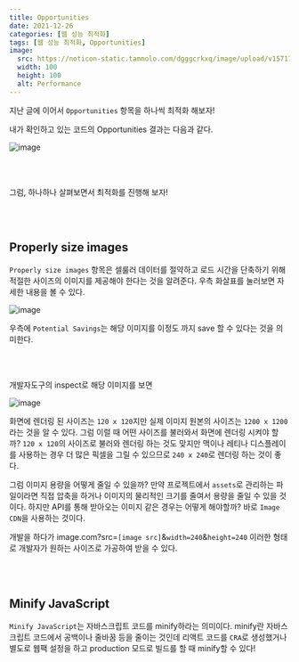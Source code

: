 ```yaml
---
title: Opportunities
date: 2021-12-26
categories: [웹 성능 최적화]
tags: [웹 성능 최적화, Opportunities]
image:
  src: https://noticon-static.tammolo.com/dgggcrkxq/image/upload/v1571795671/noticon/ncgxzfzuzo0ygwniagek.png
  width: 100
  height: 100
  alt: Performance
---
```



지난 글에 이어서 `Opportunities` 항목을 하나씩 최적화 해보자!

내가 확인하고 있는 코드의 Opportunities 결과는 다음과 같다.

![image](https://user-images.githubusercontent.com/52060742/147401752-bebc7872-23ff-4339-af48-3fcde0fd79de.png)

<br/>
<br/>

그럼, 하나하나 살펴보면서 최적화를 진행해 보자!

<br/>
<br/>

## Properly size images

`Properly size images` 항목은 셀룰러 데이터를 절약하고 로드 시간을 단축하기 위해 적절한 사이즈의 이미지를 제공해야 한다는 것을 알려준다. 우측 화살표를 눌러보면 자세한 내용을 볼 수 있다.


![image](https://user-images.githubusercontent.com/52060742/147401861-6417811d-f86b-4da5-baed-2cc756ccf618.png)

우측에 `Potential Savings`는 해당 이미지를 이정도 까지 save 할 수 있다는 것을 의미한다. 

<br/>
<br/>

개발자도구의 inspect로 해당 이미지를 보면

![image](https://user-images.githubusercontent.com/52060742/147401940-1382a1c1-f2f2-41d3-a99e-4236651d4f96.png)

화면에 렌더링 된 사이즈는 `120 x 120`지만 실제 이미지 원본의 사이즈는 `1200 x 1200`라는 것을 알 수 있다. 그럼 이럴 때 어떤 사이즈를 불러와서 화면에 렌더링 시켜야 할까? `120 x 120`의 사이즈로 불러와 렌더링 하는 것도 맞지만 맥이나 레티나 디스플레이를 사용하는 경우 더 많은 픽셀을 그릴 수 있으므로 `240 x 240`로 렌더링 하는 것이 좋다.

그럼 이미지 용량을 어떻게 줄일 수 있을까? 만약 프로젝트에서 `assets`로 관리하는 파일이라면 직접 압축을 하거나 이미지의 물리적인 크기를 줄여서 용량을 줄일 수 있을 것이다. 하지만 API를 통해 받아오는 이미지 같은 경우는 어떻게 해야할까? 바로 `Image CDN`을 사용하는 것이다.

개발을 하다가  image.com?src=`[image src]`&`width=240`&`height=240` 이러한 형태로 개발자가 원하는 사이즈로 가공하여 받을 수 있다.


<br/>
<br/>

## Minify JavaScript

`Minify JavaScript`는 자바스크립트 코드를 minify하라는 의미이다. minify란 자바스크립트 코드에서 공백이나 줄바꿈 등을 줄이는 것인데 리액트 코드를 `CRA`로 생성했거나 별도로 웹팩 설정을 하고 production 모드로 빌드를 할 때 minify할 수 있다!


